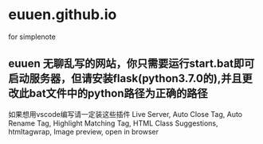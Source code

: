 # euuen.github.io
for simplenote
## euuen 无聊乱写的网站，你只需要运行start.bat即可启动服务器，但请安装flask(python3.7.0的),并且更改此bat文件中的python路径为正确的路径
如果想用vscode编写请一定装这些插件 Live Server, Auto Close Tag, Auto Rename Tag, Highlight Matching Tag, HTML Class Suggestions, htmltagwrap, Image preview, open in browser